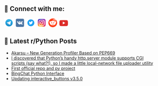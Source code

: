 ## 🔎 Connect with me:
[<img src="https://github.com/bullbesh/bullbesh/blob/main/images/Telegram.png" width="32" height="32" />](https://t.me/bullbesh)
[<img src="https://github.com/bullbesh/bullbesh/blob/main/images/VK.png" width="32" height="32" />](https://vk.com/bullbesh)
[<img src="https://github.com/bullbesh/bullbesh/blob/main/images/Twitter.png" width="32" height="32" />](https://twitter.com/bullbesh1)
[<img src="https://github.com/bullbesh/bullbesh/blob/main/images/Instagram.png" width="32" height="32" />](https://www.instagram.com/bullbesh)
[<img src="https://github.com/bullbesh/bullbesh/blob/main/images/Reddit.png" width="32" height="32" />](https://www.reddit.com/user/bullbesh)
[<img src="https://github.com/bullbesh/bullbesh/blob/main/images/YouTube.png" width="32" height="32" />](https://www.youtube.com/channel/UCtfjRs6uzgq5mfm8S06WTcg)

## 📕 Latest r/Python Posts
<!-- BLOG-POST-LIST:START -->
- [Akarsu – New Generation Profiler Based on PEP669](https://www.reddit.com/r/Python/comments/176iyul/akarsu_new_generation_profiler_based_on_pep669/)
- [I discovered that Python’s handy http.server module supports CGI scripts &lpar;say what?!&rpar;, so I made a little local-network file uploader utility](https://www.reddit.com/r/Python/comments/176h6zy/i_discovered_that_pythons_handy_httpserver_module/)
- [First official repo and py project](https://www.reddit.com/r/Python/comments/176fglu/first_official_repo_and_py_project/)
- [BingChat Python Interface](https://www.reddit.com/r/Python/comments/176bxli/bingchat_python_interface/)
- [Updating interactive_buttons v3.5.0](https://www.reddit.com/r/Python/comments/176b8oi/updating_interactive_buttons_v350/)
<!-- BLOG-POST-LIST:END -->
